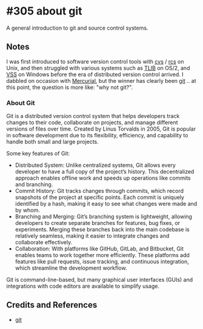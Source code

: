 # #305 about git

A general introduction to git and source control systems.

## Notes

I was first introduced to software version control tools with [cvs](https://en.wikipedia.org/wiki/Concurrent_Versions_System) / [rcs](https://en.wikipedia.org/wiki/Revision_Control_System) on Unix, and then struggled with  various systems such as [TLIB](https://www.burtonsys.com/) on OS/2, and [VSS](https://en.wikipedia.org/wiki/Microsoft_Visual_SourceSafe) on Windows before the era of distributed version control arrived.
I dabbled on occasion with [Mercurial](https://www.mercurial-scm.org/), but the winner has clearly been [git](https://git-scm.com/) .. at this point, the question is more like: "why not git?".

### About Git

Git is a distributed version control system that helps developers track changes to their code, collaborate on projects, and manage different versions of files over time. Created by Linus Torvalds in 2005, Git is popular in software development due to its flexibility, efficiency, and capability to handle both small and large projects.

Some key features of Git:

* Distributed System: Unlike centralized systems, Git allows every developer to have a full copy of the project’s history. This decentralized approach enables offline work and speeds up operations like commits and branching.
* Commit History: Git tracks changes through commits, which record snapshots of the project at specific points. Each commit is uniquely identified by a hash, making it easy to see what changes were made and by whom.
* Branching and Merging: Git’s branching system is lightweight, allowing developers to create separate branches for features, bug fixes, or experiments. Merging these branches back into the main codebase is relatively seamless, making it easier to integrate changes and collaborate effectively.
* Collaboration: With platforms like GitHub, GitLab, and Bitbucket, Git enables teams to work together more efficiently. These platforms add features like pull requests, issue tracking, and continuous integration, which streamline the development workflow.

Git is command-line-based, but many graphical user interfaces (GUIs) and integrations with code editors are available to simplify usage.

## Credits and References

* [git](https://git-scm.com/)

